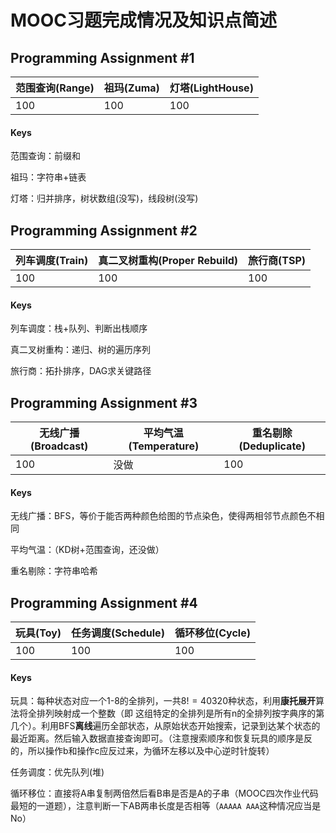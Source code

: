 # MOOC习题完成情况及知识点简述

## Programming Assignment #1

| 范围查询(Range) | 祖玛(Zuma) | 灯塔(LightHouse) |
| --------------- | ---------- | ---------------- |
| 100             | 100        | 100              |

#### Keys

范围查询：前缀和

祖玛：字符串+链表

灯塔：归并排序，树状数组(没写)，线段树(没写)

## Programming Assignment #2

| 列车调度(Train) | 真二叉树重构(Proper Rebuild) | 旅行商(TSP) |
| --------------- | ---------- | ----------- |
| 100             | 100        | 100         |

#### Keys

列车调度：栈+队列、判断出栈顺序

真二叉树重构：递归、树的遍历序列

旅行商：拓扑排序，DAG求关键路径

## Programming Assignment #3

| 无线广播(Broadcast) | 平均气温(Temperature) | 重名剔除(Deduplicate) |
| ------------------- | ---------- | --------------------- |
| 100                 | 没做       | 100                   |

#### Keys

无线广播：BFS，等价于能否两种颜色给图的节点染色，使得两相邻节点颜色不相同

平均气温：（KD树+范围查询，还没做）

重名剔除：字符串哈希

## Programming Assignment #4

| 玩具(Toy) | 任务调度(Schedule) | 循环移位(Cycle) |
| --------- | ------------------ | --------------- |
| 100       | 100                | 100             |

#### Keys

玩具：每种状态对应一个1-8的全排列，一共$8!=40320$种状态，利用**康托展开**算法将全排列映射成一个整数（即 这组特定的全排列是所有n的全排列按字典序的第几个）。利用BFS**离线**遍历全部状态，从原始状态开始搜索，记录到达某个状态的最近距离。然后输入数据直接查询即可。（注意搜索顺序和恢复玩具的顺序是反的，所以操作b和操作c应反过来，为循环左移以及中心逆时针旋转）

任务调度：优先队列(堆)

循环移位：直接将A串复制两倍然后看B串是否是A的子串（MOOC四次作业代码最短的一道题），注意判断一下AB两串长度是否相等（`AAAAA AAA`这种情况应当是No）

